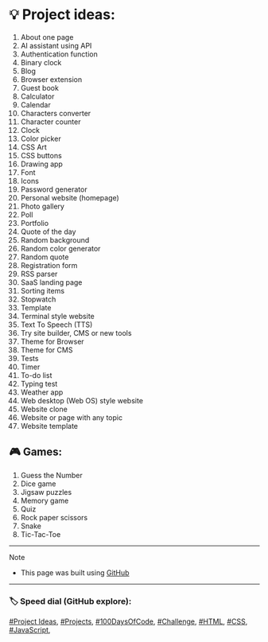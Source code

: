 <!-- Project ideas v.1.3.1 -->

<!-- Aa Bb Cc Dd Ee Ff Gg Hh Ii Jj Kk Ll Mm Nn Oo Pp Qq Rr Ss Tt Uu Vv Ww Xx Yy Zz -->

# 💡 Project ideas:


1. About one page
1. AI assistant using API
1. Authentication function
1. Binary clock
1. Blog
1. Browser extension
1. Guest book
1. Calculator
1. Calendar
1. Characters converter
1. Сharacter counter
1. Clock
1. Color picker
1. CSS Art
1. CSS buttons
1. Drawing app
1. Font
1. Icons
1. Password generator
1. Personal website (homepage)
1. Photo gallery
1. Poll
1. Portfolio
1. Quote of the day
1. Random background
1. Random color generator
1. Random quote
1. Registration form
1. RSS parser
1. SaaS landing page
1. Sorting items
1. Stopwatch
1. Template
1. Terminal style website
1. Text To Speech (TTS)
1. Try site builder, CMS or new tools
1. Theme for Browser
1. Theme for CMS
1. Tests
1. Timer
1. To-do list
1. Typing test
1. Weather app
1. Web desktop (Web OS) style website
1. Website clone
1. Website or page with any topic
1. Website template

## 🎮 Games:
1. Guess the Number
1. Dice game
1. Jigsaw puzzles
1. Memory game
1. Quiz
1. Rock paper scissors
1. Snake
1. Tic-Tac-Toe

---
  
> [!NOTE]
> - This page was built using [GitHub](https://github.com/)  
  
---
  
### 🏷️ Speed dial (GitHub explore):  
[#Project Ideas](https://github.com/topics/project-ideas?s=updated),
[#Projects](https://github.com/topics/projects?s=updated),
[#100DaysOfCode](https://github.com/topics/100daysofcode?s=updated),
[#Challenge](https://github.com/topics/challenge),
[#HTML](https://github.com/topics/HTML?s=updated),
[#CSS](https://github.com/topics/css?s=updated),
[#JavaScript](https://github.com/topics/javascript?s=updated),


